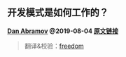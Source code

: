 ## 开发模式是如何工作的？

<b>[ Dan Abramov](https://mobile.twitter.com/dan_abramov) @2019-08-04  [原文链接](https://overreacted.io/how-does-the-development-mode-work/)</b> 

> 翻译&校验：[freedom](https://github.com/yylifen) 

